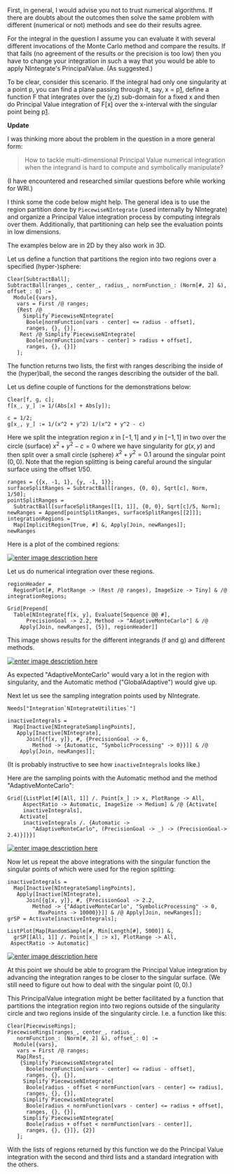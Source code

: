 First, in general, I would advise you not to trust numerical algorithms. If there are doubts about the outcomes then solve the same problem with different (numerical or not) methods and see do their results agree.

For the integral in the question I assume you can evaluate it with several different invocations of the Monte Carlo method and compare the results. If that fails (no agreement of the results or the precision is too low) then you have to change your integration in such a way that you would be able to apply NIntegrate's PrincipalValue. (As suggested.)

To be clear, consider this scenario. If the integral had only one singularity at a point p, you can find a plane passing through it, say, x = p[1], define a function F that integrates over the (y,z) sub-domain for a fixed x and then do Principal Value integration of F[x] over the x-interval with the singular point being p[1].

**Update**

I was thinking more about the problem in the question in a more general form: 

> How to tackle multi-dimensional Principal Value numerical integration
> when the integrand is hard to compute and symbolically manipulate?

(I have encountered and researched similar questions before while working for WRI.)

I think some the code below might help. The general idea is to use the region partition done by `PiecewiseNIntegrate` (used internally by NIntegrate) and organize a Principal Value integration process by computing integrals over them. Additionally, that partitioning can help see the evaluation points in low dimensions. 

The examples below are in 2D by they also work in 3D.

Let us define a function that partitions the region into two regions over a specified (hyper-)sphere:

    Clear[SubtractBall];
    SubtractBall[ranges_, center_, radius_, normFunction_: (Norm[#, 2] &), offset_: 0] :=
      Module[{vars},
       vars = First /@ ranges;
       {Rest /@ 
         Simplify`PiecewiseNIntegrate[
          Boole[normFunction[vars - center] <= radius - offset], 
          ranges, {}, {}], 
        Rest /@ Simplify`PiecewiseNIntegrate[
          Boole[normFunction[vars - center] > radius + offset], 
          ranges, {}, {}]}
       ];

The function returns two lists, the first with ranges describing the inside of the (hyper)ball, the second the ranges describing the outsider of the ball.

Let us define couple of functions for the demonstrations below:

    Clear[f, g, c];
    f[x_, y_] := 1/(Abs[x] + Abs[y]);
  
    c = 1/2;
    g[x_, y_] := 1/(x^2 + y^2) 1/(x^2 + y^2 - c)


Here we split the integration region $x$ in $[-1,1]$ and $y$ in $[-1,1]$ in two over the circle (surface) $x^2+y^2-c=0$ where we have singularity for $g(x,y)$ and then split over a small circle (sphere) $x^2+y^2=0.1$ around the singular point $(0,0)$. Note that the region splitting is being careful around the singular surface using the offset 1/50.

    ranges = {{x, -1, 1}, {y, -1, 1}};
    surfaceSplitRanges = SubtractBall[ranges, {0, 0}, Sqrt[c], Norm, 1/50];
    pointSplitRanges = 
      SubtractBall[surfaceSplitRanges[[1, 1]], {0, 0}, Sqrt[c]/5, Norm];
    newRanges = Append[pointSplitRanges, surfaceSplitRanges[[2]]];
    integrationRegions = 
      Map[ImplicitRegion[True, #] &, Apply[Join, newRanges]];
    newRanges

Here is a plot of the combined regions:

[![enter image description here][1]][1]

Let us do numerical integration over these regions.

    regionHeader = 
      RegionPlot[#, PlotRange -> (Rest /@ ranges), ImageSize -> Tiny] & /@ integrationRegions;
    
    Grid[Prepend[
      Table[NIntegrate[f[x, y], Evaluate[Sequence @@ #], 
          PrecisionGoal -> 2.2, Method -> "AdaptiveMonteCarlo"] & /@ 
        Apply[Join, newRanges], {5}], regionHeader]]


This image shows results for the different integrands (f and g) and different methods.

[![enter image description here][2]][2]

As expected "AdaptiveMonteCarlo" would vary a lot in the region with singularity, and the Automatic method ("GlobalAdaptive") would give up.

Next let us see the sampling integration points used by NIntegrate.

    Needs["Integration`NIntegrateUtilities`"]
    
    inactiveIntegrals = 
      Map[Inactive[NIntegrateSamplingPoints], 
       Apply[Inactive[NIntegrate], 
          Join[{f[x, y]}, #, {PrecisionGoal -> 6, 
            Method -> {Automatic, "SymbolicProcessing" -> 0}}]] & /@ 
        Apply[Join, newRanges]];

(It is probably instructive to see how `inactiveIntegrals` looks like.)

Here are the sampling points with the Automatic method and the method "AdaptiveMonteCarlo":

    Grid[{ListPlot[#[[All, 1]] /. Point[x_] :> x, PlotRange -> All, 
         AspectRatio -> Automatic, ImageSize -> Medium] & /@ {Activate[
         inactiveIntegrals], 
        Activate[
         inactiveIntegrals /. {Automatic -> 
            "AdaptiveMonteCarlo", (PrecisionGoal -> _) -> (PrecisionGoal-> 2.4)}]}}]

[![enter image description here][3]][3]


Now let us repeat the above integrations with the singular function the singular points of which were used for the region splitting:

    inactiveIntegrals = 
      Map[Inactive[NIntegrateSamplingPoints], 
       Apply[Inactive[NIntegrate], 
          Join[{g[x, y]}, #, {PrecisionGoal -> 2.2, 
            Method -> {"AdaptiveMonteCarlo", "SymbolicProcessing" -> 0, 
              MaxPoints -> 10000}}]] & /@ Apply[Join, newRanges]];
    grSP = Activate[inactiveIntegrals];
    
    ListPlot[Map[RandomSample[#, Min[Length[#], 5000]] &, 
      grSP[[All, 1]] /. Point[x_] :> x], PlotRange -> All, 
     AspectRatio -> Automatic]

[![enter image description here][4]][4]

At this point we should be able to program the Principal Value integration by advancing the integration ranges to be closer to the singular surface. (We still need to figure out how to deal with the singular point $(0,0)$.)

This PrincipalValue integration might be better facilitated by a function that partitions the integration region into two regions outside of the singularity circle and two regions inside of the singularity circle. I.e. a function like this:

    Clear[PiecewiseRings];
    PiecewiseRings[ranges_, center_, radius_, 
       normFunction_: (Norm[#, 2] &), offset_: 0] :=
      Module[{vars},
       vars = First /@ ranges;
       Map[Rest,
        {Simplify`PiecewiseNIntegrate[
          Boole[normFunction[vars - center] <= radius - offset], 
          ranges, {}, {}],
         Simplify`PiecewiseNIntegrate[
          Boole[radius - offset < normFunction[vars - center] <= radius], 
          ranges, {}, {}],
         Simplify`PiecewiseNIntegrate[
          Boole[radius < normFunction[vars - center] <= radius + offset], 
          ranges, {}, {}],
         Simplify`PiecewiseNIntegrate[
          Boole[radius + offset < normFunction[vars - center]], 
          ranges, {}, {}]}, {2}]
       ];

With the lists of regions returned by this function we do the Principal Value integration with the second and third lists and a standard integration with the others.


  [1]: http://i.stack.imgur.com/Cjvcw.png
  [2]: http://i.stack.imgur.com/IrZ8j.png
  [3]: http://i.stack.imgur.com/WvgE6.png
  [4]: http://i.stack.imgur.com/TVKQA.png
